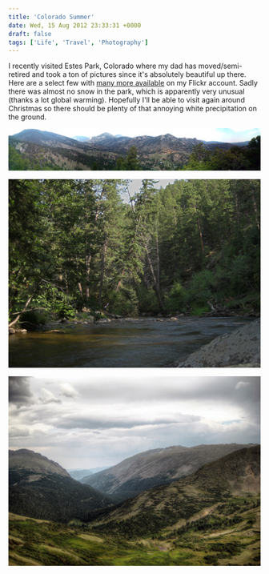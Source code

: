 ```yaml
---
title: 'Colorado Summer'
date: Wed, 15 Aug 2012 23:33:31 +0000
draft: false
tags: ['Life', 'Travel', 'Photography']
---
```


I recently visited Estes Park, Colorado where my dad has moved/semi-retired and took a ton of pictures since it's absolutely beautiful up there. Here are a select few with [many more available](https://www.flickr.com/photos/shiruken/sets/72157631087676880/) on my Flickr account. Sadly there was almost no snow in the park, which is apparently very unusual (thanks a lot global warming). Hopefully I'll be able to visit again around Christmas so there should be plenty of that annoying white precipitation on the ground. 

![Rocky Mountain National Park Panorama](panorama.jpg)

![Fall River HDR](fallriver.jpg)

![Rocky Mountain National Park HDR](rmnp.jpg)
